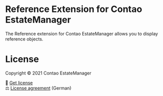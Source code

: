 # Reference Extension for Contao EstateManager
The Reference extension for Contao EstateManager allows you to display reference objects.

# License
Copyright © 2021 Contao EstateManager

🎫 [Get license](https://www.contao-estatemanager.com/de/erweiterungen/referenzen.html) \
⚖ [License agreement](https://www.contao-estatemanager.com/de/lizenzbedingungen.html) (German)
